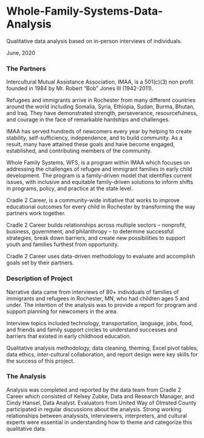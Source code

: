 # Whole-Family-Systems-Data-Analysis
Qualitative data analysis based on in-person interviews of individuals.

June, 2020

### The Partners

Intercultural Mutual Assistance Association, IMAA, is a 501(c)(3) non profit founded in 1984 by Mr. Robert “Bob” Jones III (1942-2011). 

Refugees and immigrants arrive in Rochester from many different countries around the world including Somalia, Syria, Ethiopia, Sudan, Burma, Bhutan, and Iraq. They have demonstrated strength, perseverance, resourcefulness, and courage in the face of remarkable hardships and challenges.

IMAA has served hundreds of newcomers every year by helping to create stability, self-sufficiency, independence, and to build community. As a result, many have attained these goals and have become engaged, established, and contributing members of the community.

Whole Family Systems, WFS, is a program within IMAA which focuses on addressing the challenges of refugee and immigrant families in early child development. The program is a family-driven model that identifies current issues, with inclusive and equitable family-driven solutions to inform shifts in programs, policy, and practice at the state level.

Cradle 2 Career, is a community-wide initiative that works to improve educational outcomes for every child in Rochester by transforming the way partners work together. 

Cradle 2 Career builds relationships across multiple sectors – nonprofit, business, government, and philanthropy – to determine successful strategies, break down barriers, and create new possibilities to support youth and families furthest from opportunity.

Cradle 2 Career uses data-driven methodology to evaluate and accomplish goals set by their partners.

### Description of Project
Narrative data came from interviews of 80+ individuals of families of immigrants and refugees in Rochester, MN, who had children ages 5 and under. The intention of the analysis was to
provide a report for program and support planning for newcomers in the area.

Interview topics included technology, transportation, language, jobs, food, and friends and family support circles to
understand successes and barriers that existed in early childhood education.

Qualitative analysis methodology, data cleaning, theming, Excel pivot tables, data ethics, inter-cultural collaboration, and report
design were key skills for the success of this project.


### The Analysis

Analysis was completed and reported by the data team from Cradle 2 Career which consisted of Kelsey Zubke, Data and Research Manager, and Cindy Hansel, Data Analyst. Evaluators from United Way of Olmsted County participated in regular discussions about the analysis. Strong working relationships between analysists, interviewers, interpreters, and cultural experts were essential in understanding how to theme and categorize this qualitative data. 
